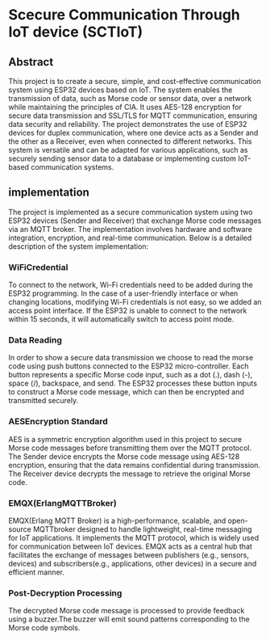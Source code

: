 # Scecure Communication Through IoT device (SCTIoT)

## Abstract
 This project is to create a secure, simple, and cost-effective communication system using ESP32 devices based on IoT. The system enables the transmission of data, such as Morse code or sensor data, over a network while maintaining the principles of CIA. It uses AES-128 encryption for secure data transmission and SSL/TLS for MQTT communication, ensuring data security and reliability. The project demonstrates the use of ESP32 devices for duplex communication, where one device acts as a Sender and the other as a Receiver, even when connected to different networks. This system is versatile and can be adapted for various applications, such as securely sending sensor data to a database or implementing custom IoT-based communication systems.
 
## implementation
 The project is implemented as a secure communication system using two ESP32 devices (Sender and Receiver) that exchange Morse code messages via an MQTT broker. The implementation involves hardware and software integration, encryption, and real-time communication. Below is a detailed description of the system implementation:
  ### WiFiCredential
   To connect to the network, Wi-Fi credentials need to be added during the ESP32 programming. In the case of a user-friendly interface or when changing locations, modifying Wi-Fi credentials is not easy, so we added an access point interface. If the ESP32 is unable to connect to the network within 15 seconds, it will automatically switch to access point mode.
 ### Data Reading
 In order to show a secure data transmission we choose to read the morse code using push buttons connected to the ESP32 micro-controller. Each button represents a specific Morse code input, such as a dot (.), dash (-), space (/), backspace, and send. The ESP32 processes these button inputs to construct a Morse code message, which can then be encrypted and transmitted securely.
### AESEncryption Standard
 AES is a symmetric encryption algorithm used in this project to secure Morse code messages before transmitting them over the MQTT protocol. The Sender device encrypts the Morse code message using AES-128 encryption, ensuring that the data remains confidential during transmission. The Receiver device decrypts the message to retrieve the original Morse code.
### EMQX(ErlangMQTTBroker)
 EMQX(Erlang MQTT Broker) is a high-performance, scalable, and open-source MQTTbroker designed to handle lightweight, real-time messaging for IoT applications. It implements the MQTT protocol, which is widely used for communication between IoT devices. EMQX acts as a central hub that facilitates the exchange of messages between publishers (e.g., sensors, devices) and subscribers(e.g., applications, other devices) in a secure and efficient manner.
### Post-Decryption Processing
 The decrypted Morse code message is processed to provide feedback using a buzzer.The buzzer will emit sound patterns corresponding to the Morse code symbols.
